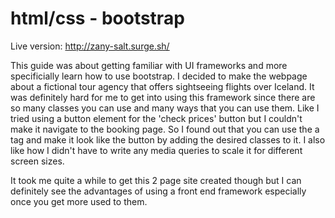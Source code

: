 # html/css - bootstrap

Live version: http://zany-salt.surge.sh/

This guide was about getting familiar with UI frameworks and more specificially learn how to use bootstrap.
I decided to make the webpage about a fictional tour agency that offers sightseeing flights over Iceland. It was definitely hard for me to 
get into using this framework since there are so many classes you can use and many ways that you can use them. Like I tried using a button
element for the 'check prices' button but I couldn't make it navigate to the booking page. So I found out that you can use the a tag and make it look like the button by adding the desired classes to it.
I also like how I didn't have to write any media queries to scale it for different screen sizes.

It took me quite a while to get this 2 page site created though but I can definitely see the advantages of using a front end framework especially once you get more used to them.